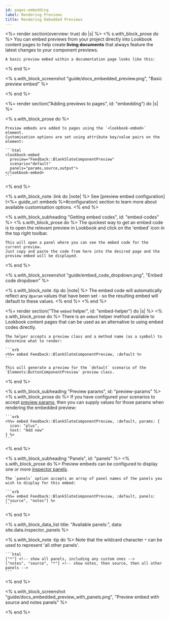 ```yaml
---
id: pages-embedding
label: Rendering Previews
title: Rendering Embedded Previews
---
```


<%= render section(overview: true) do |s| %>
  <% s.with_block_prose do %>
    You can embed previews from your project directly into Lookbook content pages to help create **living documents**
    that always feature the latest changes to your component previews.

    A basic preview embed within a documentation page looks like this:
  <% end %>

  <% s.with_block_screenshot "guide/docs_embedded_preview.png", "Basic preview embed" %>

<% end %>

<%= render section("Adding previews to pages", id: "embedding") do |s| %>

  <% s.with_block_prose do %>

    Preview embeds are added to pages using the `<lookbook-embed>` element.
    Customisation options are set using attribute key/value pairs on the element:

    ```html
    <lookbook-embed
      preview="Feedback::BlankSlateComponentPreview"
      scenario="default"
      panels="params,source,output">
    </lookbook-embed>
    ```
  <% end %>

  <% s.with_block_note :link do |note| %>
    See [preview embed configuration](<%= guide_url :embeds %>#configuration) section
    to learn more about available customisation options.
  <% end %>

  <% s.with_block_subheading "Getting embed codes", id: "embed-codes" %>
   <% s.with_block_prose do %>
    The quickest way to get an embed code is to open the relevant preview in Lookbook and click on the
    'embed' icon in the top right toolbar.
    
    This will open a panel where you can see the embed code for the current preview.
    Just copy and paste the code from here into the desired page and the preview embed will be displayed.
  <% end %>

  <% s.with_block_screenshot "guide/embed_code_dropdown.png", "Embed code dropdown" %>

  <% s.with_block_note :tip do |note| %>
    The embed code will automatically reflect any `@param` values that have been set - so the resulting embed will default to these values.
  <% end %>
<% end %>

<%= render section("The `embed` helper", id: "embed-helper") do |s| %>
  <% s.with_block_prose do %>
    There is an `embed` helper method available to Lookbook content pages that can be used as an alternative to using embed codes directly.
  
    The helper accepts a preview class and a method name (as a symbol) to determine what to render:

    ```erb
    <%%= embed Feedback::BlankSlateComponentPreview, :default %>
    ```

    This will generate a preview for the `default` scenario of the `Elements:ButtonComponentPreview` preview class.
  <% end %>

  <% s.with_block_subheading "Preview params", id: "preview-params" %>
  <% s.with_block_prose do %>
    If you have configured your scenarios to accept [preview params](<%= guide_url :previews_params %>), then you can supply values for those params
    when rendering the embedded preview:

    ```erb
    <%%= embed Feedback::BlankSlateComponentPreview, :default, params: {
      icon: "plus",
      text: "Add new"
    } %>
    ```    
  <% end %>

  <% s.with_block_subheading "Panels", id: "panels" %>
  <% s.with_block_prose do %>
    Preview embeds can be configured to display one or more [inspector panels](<%= guide_url :ui_inspector %>).

    The `panels` option accepts an array of panel names of the panels you wish to display for this embed:

    ```erb
    <%%= embed Feedback::BlankSlateComponentPreview, :default, panels: ["source", "notes"] %>
    ```    
  <% end %>

  <% s.with_block_data_list title: "Available panels:", data: site.data.inspector_panels %>

   <% s.with_block_note :tip do %>
    Note that the wildcard character `*` can be used to represent 'all other panels'. 

    ```html
    ["*"] <!-- show all panels, including any custom ones -->
    ["notes", "source", "*"] <!-- show notes, then source, then all other panels -->
    ```
  <% end %>

  <% s.with_block_screenshot "guide/docs_embedded_preview_with_panels.png", "Preview embed with source and notes panels" %>

<% end %>


